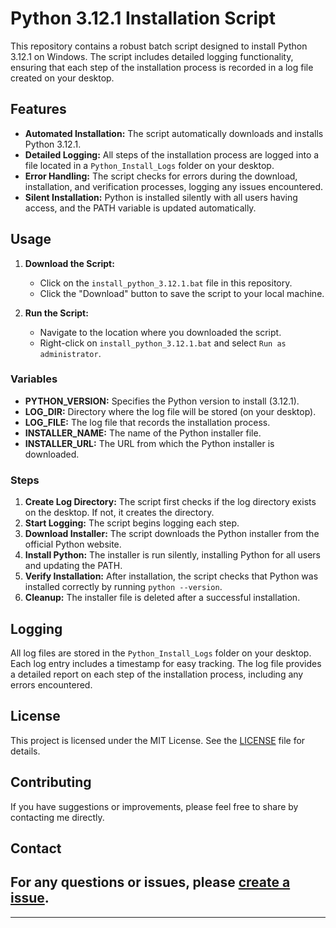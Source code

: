 # Python 3.12.1 Installation Script

This repository contains a robust batch script designed to install Python 3.12.1 on Windows. The script includes detailed logging functionality, ensuring that each step of the installation process is recorded in a log file created on your desktop.

## Features

- **Automated Installation:** The script automatically downloads and installs Python 3.12.1.
- **Detailed Logging:** All steps of the installation process are logged into a file located in a `Python_Install_Logs` folder on your desktop.
- **Error Handling:** The script checks for errors during the download, installation, and verification processes, logging any issues encountered.
- **Silent Installation:** Python is installed silently with all users having access, and the PATH variable is updated automatically.

## Usage

1. **Download the Script:**

   - Click on the `install_python_3.12.1.bat` file in this repository.
   - Click the "Download" button to save the script to your local machine.

2. **Run the Script:**

   - Navigate to the location where you downloaded the script.
   - Right-click on `install_python_3.12.1.bat` and select `Run as administrator`.

### Variables

- **PYTHON_VERSION:** Specifies the Python version to install (3.12.1).
- **LOG_DIR:** Directory where the log file will be stored (on your desktop).
- **LOG_FILE:** The log file that records the installation process.
- **INSTALLER_NAME:** The name of the Python installer file.
- **INSTALLER_URL:** The URL from which the Python installer is downloaded.

### Steps

1. **Create Log Directory:** The script first checks if the log directory exists on the desktop. If not, it creates the directory.
2. **Start Logging:** The script begins logging each step.
3. **Download Installer:** The script downloads the Python installer from the official Python website.
4. **Install Python:** The installer is run silently, installing Python for all users and updating the PATH.
5. **Verify Installation:** After installation, the script checks that Python was installed correctly by running `python --version`.
6. **Cleanup:** The installer file is deleted after a successful installation.

## Logging

All log files are stored in the `Python_Install_Logs` folder on your desktop. Each log entry includes a timestamp for easy tracking. The log file provides a detailed report on each step of the installation process, including any errors encountered.

## License

This project is licensed under the MIT License. See the [LICENSE](https://github.com/KernFerm/Py3.12.1-installer-batch/blob/main/LICENSE) file for details.

## Contributing

If you have suggestions or improvements, please feel free to share by contacting me directly.

## Contact

For any questions or issues, please [create a issue](https://github.com/KernFerm/Py3.12.1-installer-batch/issues).
----------------
----------------
